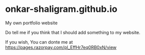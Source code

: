 # onkar-shaligram.github.io
My own portfolio website

Do tell me if you think that I should add something to my website.

If you wish, You can donte me at https://pages.razorpay.com/pl_EffHr7eq0RB0xN/view


